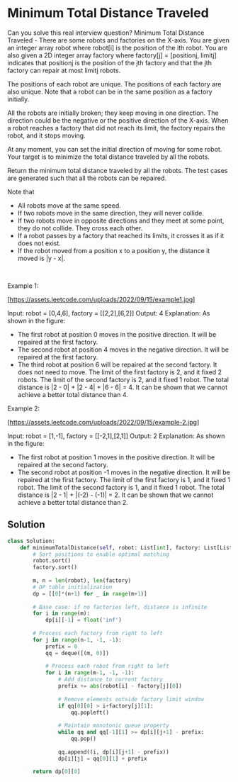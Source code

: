 # Minimum Total Distance Traveled

Can you solve this real interview question? Minimum Total Distance Traveled - There are some robots and factories on the X-axis. You are given an integer array robot where robot[i] is the position of the ith robot. You are also given a 2D integer array factory where factory[j] = [positionj, limitj] indicates that positionj is the position of the jth factory and that the jth factory can repair at most limitj robots.

The positions of each robot are unique. The positions of each factory are also unique. Note that a robot can be in the same position as a factory initially.

All the robots are initially broken; they keep moving in one direction. The direction could be the negative or the positive direction of the X-axis. When a robot reaches a factory that did not reach its limit, the factory repairs the robot, and it stops moving.

At any moment, you can set the initial direction of moving for some robot. Your target is to minimize the total distance traveled by all the robots.

Return the minimum total distance traveled by all the robots. The test cases are generated such that all the robots can be repaired.

Note that

 * All robots move at the same speed.
 * If two robots move in the same direction, they will never collide.
 * If two robots move in opposite directions and they meet at some point, they do not collide. They cross each other.
 * If a robot passes by a factory that reached its limits, it crosses it as if it does not exist.
 * If the robot moved from a position x to a position y, the distance it moved is |y - x|.

 

Example 1:

[https://assets.leetcode.com/uploads/2022/09/15/example1.jpg]


Input: robot = [0,4,6], factory = [[2,2],[6,2]]
Output: 4
Explanation: As shown in the figure:
- The first robot at position 0 moves in the positive direction. It will be repaired at the first factory.
- The second robot at position 4 moves in the negative direction. It will be repaired at the first factory.
- The third robot at position 6 will be repaired at the second factory. It does not need to move.
The limit of the first factory is 2, and it fixed 2 robots.
The limit of the second factory is 2, and it fixed 1 robot.
The total distance is |2 - 0| + |2 - 4| + |6 - 6| = 4. It can be shown that we cannot achieve a better total distance than 4.


Example 2:

[https://assets.leetcode.com/uploads/2022/09/15/example-2.jpg]


Input: robot = [1,-1], factory = [[-2,1],[2,1]]
Output: 2
Explanation: As shown in the figure:
- The first robot at position 1 moves in the positive direction. It will be repaired at the second factory.
- The second robot at position -1 moves in the negative direction. It will be repaired at the first factory.
The limit of the first factory is 1, and it fixed 1 robot.
The limit of the second factory is 1, and it fixed 1 robot.
The total distance is |2 - 1| + |(-2) - (-1)| = 2. It can be shown that we cannot achieve a better total distance than 2.

## Solution
```py
class Solution:
    def minimumTotalDistance(self, robot: List[int], factory: List[List[int]]) -> int:
        # Sort positions to enable optimal matching
        robot.sort()
        factory.sort()
        
        m, n = len(robot), len(factory)
        # DP table initialization
        dp = [[0]*(n+1) for _ in range(m+1)]
        
        # Base case: if no factories left, distance is infinite
        for i in range(m): 
            dp[i][-1] = float('inf')
        
        # Process each factory from right to left
        for j in range(n-1, -1, -1):
            prefix = 0
            qq = deque([(m, 0)])
            
            # Process each robot from right to left
            for i in range(m-1, -1, -1):
                # Add distance to current factory
                prefix += abs(robot[i] - factory[j][0])
                
                # Remove elements outside factory limit window
                if qq[0][0] > i+factory[j][1]: 
                    qq.popleft()
                
                # Maintain monotonic queue property
                while qq and qq[-1][1] >= dp[i][j+1] - prefix:
                    qq.pop()
                    
                qq.append((i, dp[i][j+1] - prefix))
                dp[i][j] = qq[0][1] + prefix
                
        return dp[0][0]
```
